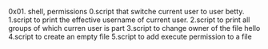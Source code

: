 0x01. shell, permissions
0.script that switche current user to user betty.
1.script to print the effective username of current user.
2.script to print all groups of which curren user is part
3.script to change owner of the file hello
4.script to create an empty file
5.script to add execute permission to a file

